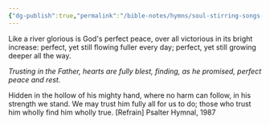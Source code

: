 ```yaml
---
{"dg-publish":true,"permalink":"/bible-notes/hymns/soul-stirring-songs-and-hymns/like-a-river-glorious/","title":"Like a River Glorious"}
---
```



Like a river glorious is God's perfect peace,
over all victorious in its bright increase:
perfect, yet still flowing fuller every day;
perfect, yet still growing deeper all the way.

*Trusting in the Father, hearts are fully blest,
finding, as he promised, perfect peace and rest.*

Hidden in the hollow of his mighty hand,
where no harm can follow, in his strength we stand.
We may trust him fully all for us to do;
those who trust him wholly find him wholly true. [Refrain]
Psalter Hymnal, 1987